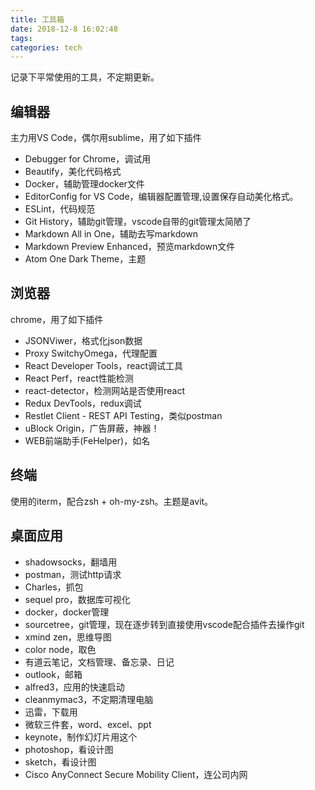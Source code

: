 ```yaml
---
title: 工具箱
date: 2018-12-8 16:02:48
tags:
categories: tech
---
```

记录下平常使用的工具，不定期更新。
## 编辑器
主力用VS Code，偶尔用sublime，用了如下插件
- Debugger for Chrome，调试用
- Beautify，美化代码格式
- Docker，辅助管理docker文件
- EditorConfig for VS Code，编辑器配置管理,设置保存自动美化格式。
- ESLint，代码规范
- Git History，辅助git管理，vscode自带的git管理太简陋了
- Markdown All in One，辅助去写markdown
- Markdown Preview Enhanced，预览markdown文件
- Atom One Dark Theme，主题

## 浏览器
chrome，用了如下插件
- JSONViwer，格式化json数据
- Proxy SwitchyOmega，代理配置
- React Developer Tools，react调试工具
- React Perf，react性能检测
- react-detector，检测网站是否使用react
- Redux DevTools，redux调试
- Restlet Client - REST API Testing，类似postman
- uBlock Origin，广告屏蔽，神器！
- WEB前端助手(FeHelper)，如名

## 终端
使用的iterm，配合zsh + oh-my-zsh。主题是avit。

## 桌面应用
- shadowsocks，翻墙用
- postman，测试http请求
- Charles，抓包
- sequel pro，数据库可视化
- docker，docker管理
- sourcetree，git管理，现在逐步转到直接使用vscode配合插件去操作git
- xmind zen，思维导图
- color node，取色
- 有道云笔记，文档管理、备忘录、日记
- outlook，邮箱
- alfred3，应用的快速启动
- cleanmymac3，不定期清理电脑
- 迅雷，下载用
- 微软三件套，word、excel、ppt
- keynote，制作幻灯片用这个
- photoshop，看设计图
- sketch，看设计图
- Cisco AnyConnect Secure Mobility Client，连公司内网
